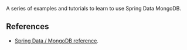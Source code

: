 A series of examples and tutorials to learn to use Spring Data MongoDB.

## References
* [Spring Data / MongoDB reference](http://docs.spring.io/spring-data/mongodb/docs/current/reference/html/).
